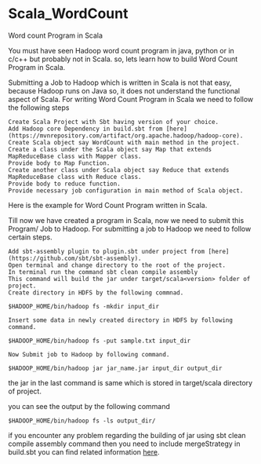 # Scala_WordCount
Word count Program in Scala

You must have seen Hadoop word count program in java, python or in c/c++ but probably not in Scala. so, lets learn how to build Word Count Program in Scala.

Submitting a Job to Hadoop which is written in Scala is not that easy, because Hadoop runs on Java so, it does not understand the functional aspect of Scala.
For writing Word Count Program in Scala we need to follow the following steps

    Create Scala Project with Sbt having version of your choice.
    Add Hadoop core Dependency in build.sbt from [here](https://mvnrepository.com/artifact/org.apache.hadoop/hadoop-core).
    Create Scala object say WordCount with main method in the project.
    Create a class under the Scala object say Map that extends MapReduceBase class with Mapper class.
    Provide body to Map Function.
    Create another class under Scala object say Reduce that extends MapReduceBase class with Reduce class.
    Provide body to reduce function.
    Provide necessary job configuration in main method of Scala object.

Here is the example for Word Count Program written in Scala.

Till now we have created a program in Scala, now we need to submit this Program/ Job to Hadoop. For submitting a job to Hadoop we need to follow certain steps.

    Add sbt-assembly plugin to plugin.sbt under project from [here](https://github.com/sbt/sbt-assembly).
    Open terminal and change directory to the root of the project.
    In terminal run the command sbt clean compile assembly
    This command will build the jar under target/scala<version> folder of project.
    Create directory in HDFS by the following commnad.

    $HADOOP_HOME/bin/hadoop fs -mkdir input_dir 

    Insert some data in newly created directory in HDFS by following command.

    $HADOOP_HOME/bin/hadoop fs -put sample.txt input_dir 

    Now Submit job to Hadoop by following command.

    $HADOOP_HOME/bin/hadoop jar jar_name.jar input_dir output_dir 

the jar in the last command is same which is stored in target/scala<verion> directory of project.

you can see the output by the following command

`$HADOOP_HOME/bin/hadoop fs -ls output_dir/`

if you encounter any problem regarding the building of jar using sbt clean compile assembly command then you need to include mergeStrategy in build.sbt you can find related information [here](https://github.com/sbt/sbt-assembly).
